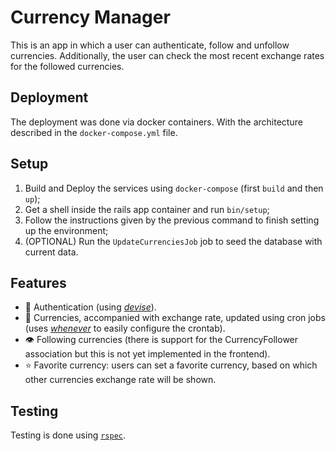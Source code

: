 # Currency Manager

This is an app in which a user can authenticate, follow and unfollow currencies. Additionally, the user can check the most recent exchange rates for the followed currencies.

## Deployment

The deployment was done via docker containers. With the architecture described in the `docker-compose.yml` file.

## Setup

1. Build and Deploy the services using `docker-compose` (first `build` and then `up`);
2. Get a shell inside the rails app container and run `bin/setup`;
3. Follow the instructions given by the previous command to finish setting up the environment;
4. (OPTIONAL) Run the `UpdateCurrenciesJob` job to seed the database with current data.

## Features

* 🔑 Authentication (using [*devise*](https://github.com/heartcombo/devise)).
* 🤑 Currencies, accompanied with exchange rate, updated using cron jobs (uses [*whenever*](https://github.com/javan/whenever) to easily configure the crontab).
* 👁️ Following currencies (there is support for the CurrencyFollower association but this is not yet implemented in the frontend).
* ⭐️ Favorite currency: users can set a favorite currency, based on which other currencies exchange rate will be shown.

## Testing

Testing is done using [`rspec`](https://github.com/rspec/rspec-rails).
